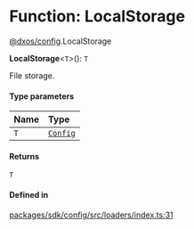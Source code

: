 # Function: LocalStorage

[@dxos/config](../modules/dxos_config.md).LocalStorage

**LocalStorage**<`T`\>(): `T`

File storage.

#### Type parameters

| Name | Type |
| :------ | :------ |
| `T` | [`Config`](../interfaces/dxos_config.defs.Config.md) |

#### Returns

`T`

#### Defined in

[packages/sdk/config/src/loaders/index.ts:31](https://github.com/dxos/dxos/blob/main/packages/sdk/config/src/loaders/index.ts#L31)
